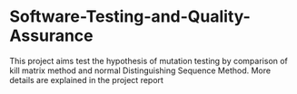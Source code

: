 # Software-Testing-and-Quality-Assurance
This project aims test the hypothesis of mutation testing by comparison of kill matrix method and normal Distinguishing Sequence Method. More details are explained in the project report
